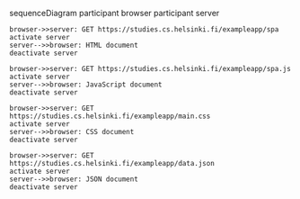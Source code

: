 sequenceDiagram
    participant browser
    participant server

    browser->>server: GET https://studies.cs.helsinki.fi/exampleapp/spa
    activate server
    server-->>browser: HTML document
    deactivate server

    browser->>server: GET https://studies.cs.helsinki.fi/exampleapp/spa.js
    activate server
    server-->>browser: JavaScript document
    deactivate server

    browser->>server: GET https://studies.cs.helsinki.fi/exampleapp/main.css
    activate server
    server-->>browser: CSS document
    deactivate server

    browser->>server: GET https://studies.cs.helsinki.fi/exampleapp/data.json
    activate server
    server-->>browser: JSON document
    deactivate server